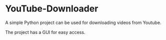 # YouTube-Downloader
A simple Python project can be used for downloading videos from Youtube. 

The project has a GUI for easy access.
